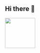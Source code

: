 ## Hi there 👋

<p align="left"> 
  <a>
    <img src='https://static.cdnlogo.com/logos/c/68/c-sharp-800x800.png' alt='' width='100px'/>
  </a>
</p>
